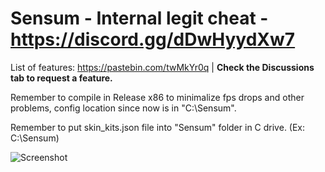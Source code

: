# Sensum - Internal legit cheat - https://discord.gg/dDwHyydXw7

List of features: https://pastebin.com/twMkYr0q | **Check the Discussions tab to request a feature.**

Remember to compile in Release x86 to minimalize fps drops and other problems, config location since now is in "C:\\Sensum".

Remember to put skin_kits.json file into "Sensum" folder in C drive. (Ex: C:\\Sensum)

![Screenshot](https://i.imgur.com/kEH7rpT.png)





